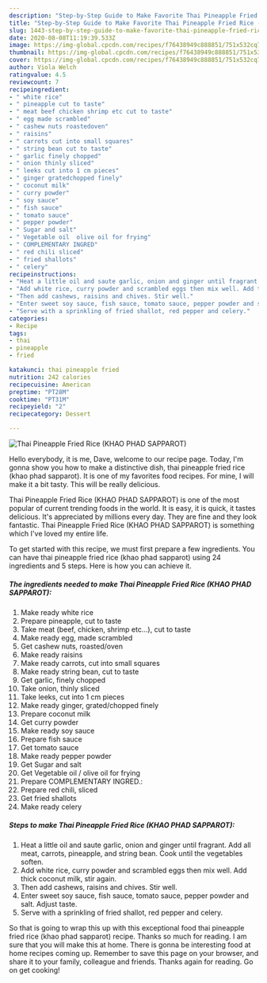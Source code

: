 ```yaml
---
description: "Step-by-Step Guide to Make Favorite Thai Pineapple Fried Rice (KHAO PHAD SAPPAROT)"
title: "Step-by-Step Guide to Make Favorite Thai Pineapple Fried Rice (KHAO PHAD SAPPAROT)"
slug: 1443-step-by-step-guide-to-make-favorite-thai-pineapple-fried-rice-khao-phad-sapparot
date: 2020-08-08T11:19:39.533Z
image: https://img-global.cpcdn.com/recipes/f76438949c888851/751x532cq70/thai-pineapple-fried-rice-khao-phad-sapparot-recipe-main-photo.jpg
thumbnail: https://img-global.cpcdn.com/recipes/f76438949c888851/751x532cq70/thai-pineapple-fried-rice-khao-phad-sapparot-recipe-main-photo.jpg
cover: https://img-global.cpcdn.com/recipes/f76438949c888851/751x532cq70/thai-pineapple-fried-rice-khao-phad-sapparot-recipe-main-photo.jpg
author: Viola Welch
ratingvalue: 4.5
reviewcount: 7
recipeingredient:
- " white rice"
- " pineapple cut to taste"
- " meat beef chicken shrimp etc cut to taste"
- " egg made scrambled"
- " cashew nuts roastedoven"
- " raisins"
- " carrots cut into small squares"
- " string bean cut to taste"
- " garlic finely chopped"
- " onion thinly sliced"
- " leeks cut into 1 cm pieces"
- " ginger gratedchopped finely"
- " coconut milk"
- " curry powder"
- " soy sauce"
- " fish sauce"
- " tomato sauce"
- " pepper powder"
- " Sugar and salt"
- " Vegetable oil  olive oil for frying"
- " COMPLEMENTARY INGRED"
- " red chili sliced"
- " fried shallots"
- " celery"
recipeinstructions:
- "Heat a little oil and saute garlic, onion and ginger until fragrant. Add all meat, carrots, pineapple, and string bean. Cook until the vegetables soften."
- "Add white rice, curry powder and scrambled eggs then mix well. Add thick coconut milk, stir again."
- "Then add cashews, raisins and chives. Stir well."
- "Enter sweet soy sauce, fish sauce, tomato sauce, pepper powder and salt. Adjust taste."
- "Serve with a sprinkling of fried shallot, red pepper and celery."
categories:
- Recipe
tags:
- thai
- pineapple
- fried

katakunci: thai pineapple fried 
nutrition: 242 calories
recipecuisine: American
preptime: "PT28M"
cooktime: "PT31M"
recipeyield: "2"
recipecategory: Dessert

---
```



![Thai Pineapple Fried Rice (KHAO PHAD SAPPAROT)](https://img-global.cpcdn.com/recipes/f76438949c888851/751x532cq70/thai-pineapple-fried-rice-khao-phad-sapparot-recipe-main-photo.jpg)

Hello everybody, it is me, Dave, welcome to our recipe page. Today, I'm gonna show you how to make a distinctive dish, thai pineapple fried rice (khao phad sapparot). It is one of my favorites food recipes. For mine, I will make it a bit tasty. This will be really delicious.

Thai Pineapple Fried Rice (KHAO PHAD SAPPAROT) is one of the most popular of current trending foods in the world. It is easy, it is quick, it tastes delicious. It's appreciated by millions every day. They are fine and they look fantastic. Thai Pineapple Fried Rice (KHAO PHAD SAPPAROT) is something which I've loved my entire life.




To get started with this recipe, we must first prepare a few ingredients. You can have thai pineapple fried rice (khao phad sapparot) using 24 ingredients and 5 steps. Here is how you can achieve it.

<!--inarticleads1-->

##### The ingredients needed to make Thai Pineapple Fried Rice (KHAO PHAD SAPPAROT):

1. Make ready  white rice
1. Prepare  pineapple, cut to taste
1. Take  meat (beef, chicken, shrimp etc...), cut to taste
1. Make ready  egg, made scrambled
1. Get  cashew nuts, roasted/oven
1. Make ready  raisins
1. Make ready  carrots, cut into small squares
1. Make ready  string bean, cut to taste
1. Get  garlic, finely chopped
1. Take  onion, thinly sliced
1. Take  leeks, cut into 1 cm pieces
1. Make ready  ginger, grated/chopped finely
1. Prepare  coconut milk
1. Get  curry powder
1. Make ready  soy sauce
1. Prepare  fish sauce
1. Get  tomato sauce
1. Make ready  pepper powder
1. Get  Sugar and salt
1. Get  Vegetable oil / olive oil for frying
1. Prepare  COMPLEMENTARY INGRED.:
1. Prepare  red chili, sliced
1. Get  fried shallots
1. Make ready  celery




<!--inarticleads2-->

##### Steps to make Thai Pineapple Fried Rice (KHAO PHAD SAPPAROT):

1. Heat a little oil and saute garlic, onion and ginger until fragrant. Add all meat, carrots, pineapple, and string bean. Cook until the vegetables soften.
1. Add white rice, curry powder and scrambled eggs then mix well. Add thick coconut milk, stir again.
1. Then add cashews, raisins and chives. Stir well.
1. Enter sweet soy sauce, fish sauce, tomato sauce, pepper powder and salt. Adjust taste.
1. Serve with a sprinkling of fried shallot, red pepper and celery.




So that is going to wrap this up with this exceptional food thai pineapple fried rice (khao phad sapparot) recipe. Thanks so much for reading. I am sure that you will make this at home. There is gonna be interesting food at home recipes coming up. Remember to save this page on your browser, and share it to your family, colleague and friends. Thanks again for reading. Go on get cooking!
